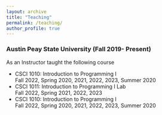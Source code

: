 ```yaml
---
layout: archive
title: "Teaching"
permalink: /teaching/
author_profile: true
---
```

### Austin Peay State University (Fall 2019- Present)
As an Instructor taught the following course
  * <a style="text-decoration:none" href="" title="A first course in computer programming. Students will use a high-level object-oriented programming language to design, implement, debug, and test interactive software."> CSCI 1010: Introduction to Programming I</a> <br> Fall 2022, Spring 2020, 2021, 2022, 2023, Summer 2020
  * <a style="text-decoration:none" href="" title="Laboratory component of Introduction to Programming I.  Students will use a high-level object-oriented programming language to design, implement, debug, and test interactive software."> CSCI 1011: Introduction to Programming I Lab</a> <br> Fall 2022, Spring 2021, 2022, 2023
  * <a style="text-decoration:none" href="" title=""> CSCI 1010: Introduction to Programming I</a> <br> Fall 2022, Spring 2020, 2021, 2022, 2023, Summer 2020

